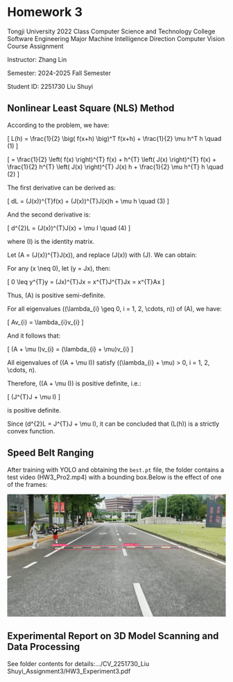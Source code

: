 # Homework 3

Tongji University 2022 Class Computer Science and Technology College Software Engineering Major Machine Intelligence Direction Computer Vision Course Assignment

Instructor: Zhang Lin

Semester: 2024-2025 Fall Semester

Student ID: 2251730 Liu Shuyi

## Nonlinear Least Square (NLS) Method

According to the problem, we have:

\[
L(h) = \frac{1}{2} \big( f(x+h) \big)^T f(x+h) + \frac{1}{2} \mu h^T h \quad (1)
\]

\[
= \frac{1}{2} \left( f(x) \right)^{T} f(x) + h^{T} \left( J(x) \right)^{T} f(x) + \frac{1}{2} h^{T} \left( J(x) \right)^{T} J(x) h + \frac{1}{2} \mu h^{T} h \quad (2)
\]

The first derivative can be derived as:

\[
dL = (J(x))^{T}f(x) + (J(x))^{T}J(x)h + \mu h \quad (3)
\]

And the second derivative is:

\[
d^{2}L = (J(x))^{T}J(x) + \mu I \quad (4)
\]

where \(I\) is the identity matrix.

Let \(A = (J(x))^{T}J(x)\), and replace \(J(x)\) with \(J\). We can obtain:

For any \(x \neq 0\), let \(y = Jx\), then:

\[
0 \leq y^{T}y = (Jx)^{T}Jx = x^{T}J^{T}Jx = x^{T}Ax
\]

Thus, \(A\) is positive semi-definite.

For all eigenvalues \((\lambda_{i} \geq 0, i = 1, 2, \cdots, n)\) of \(A\), we have:

\[
Av_{i} = \lambda_{i}v_{i}
\]

And it follows that:

\[
(A + \mu I)v_{i} = (\lambda_{i} + \mu)v_{i}
\]

All eigenvalues of \((A + \mu I)\) satisfy \((\lambda_{i} + \mu) > 0, i = 1, 2, \cdots, n\).

Therefore, \((A + \mu I)\) is positive definite, i.e.:

\[
(J^{T}J + \mu I)
\]

is positive definite.

Since \(d^{2}L = J^{T}J + \mu I\), it can be concluded that \(L(h)\) is a strictly convex function.

## Speed Belt Ranging

After training with YOLO and obtaining the `best.pt` file, the folder contains a test video (HW3_Pro2.mp4) with a bounding box.Below is the effect of one of the frames:

![](../CV_2251730_刘淑仪_Assignment3/prog2.png)

## Experimental Report on 3D Model Scanning and Data Processing

See folder contents for details:.../CV_2251730_Liu Shuyi_Assignment3/HW3_Experiment3.pdf